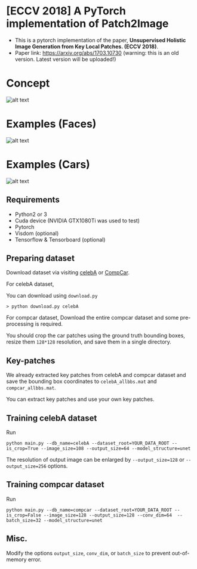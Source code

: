# [ECCV 2018] A PyTorch implementation of Patch2Image

- This is a pytorch implementation of the paper, **Unsupervised Holistic Image Generation from Key Local Patches. (ECCV 2018)**.
- Paper link: https://arxiv.org/abs/1703.10730 (warning: this is an old version. Latest version will be uploaded!)

# Concept
![alt text](https://github.com/hellbell/KeyPatchGan/blob/master/imgs/keypatchgan.PNG "Main Framework")


# Examples (Faces)
![alt text](https://github.com/hellbell/KeyPatchGan/blob/master/imgs/keypatchgan2.PNG " ")

# Examples (Cars)
![alt text](https://github.com/hellbell/KeyPatchGan/blob/master/imgs/keypatchgan3.PNG " ")


## Requirements
- Python2 or 3 
- Cuda device (NVIDIA GTX1080Ti was used to test)
- Pytorch
- Visdom (optional)
- Tensorflow & Tensorboard (optional)

## Preparing dataset
Download dataset via visiting [celebA](http://mmlab.ie.cuhk.edu.hk/projects/CelebA.html) or [CompCar](http://mmlab.ie.cuhk.edu.hk/datasets/comp_cars/index.html).

For celebA dataset,

You can download using ```download.py```

```> python download.py celebA```

For compcar dataset,
Download the entire compcar dataset and some pre-processing is required.

You should crop the car patches using the ground truth bounding boxes, resize them ```128*128``` resolution, and save them in a single directory.


## Key-patches
We already extracted key patches from celebA and compcar dataset and save the bounding box coordinates to ```celebA_allbbs.mat``` and ```compcar_allbbs.mat```.

You can extract key patches and use your own key patches.


## Training celebA dataset
Run
```
python main.py --db_name=celebA --dataset_root=YOUR_DATA_ROOT --is_crop=True --image_size=108 --output_size=64 --model_structure=unet
```

The resolution of output image can be enlarged by ```--output_size=128``` or ```--output_size=256``` options.


## Training compcar dataset
Run
```
python main.py --db_name=compcar --dataset_root=YOUR_DATA_ROOT --is_crop=False --image_size=128 --output_size=128 --conv_dim=64  --batch_size=32 --model_structure=unet
```

## Misc.
Modify the options ```output_size```, ```conv_dim```, or ```batch_size``` to prevent out-of-memory error.
